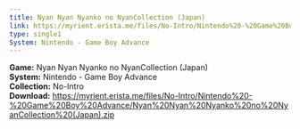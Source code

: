 ```yaml
---
title: Nyan Nyan Nyanko no NyanCollection (Japan)
link: https://myrient.erista.me/files/No-Intro/Nintendo%20-%20Game%20Boy%20Advance/Nyan%20Nyan%20Nyanko%20no%20NyanCollection%20(Japan).zip
type: single1
System: Nintendo - Game Boy Advance
---
```

<b>Game:</b> Nyan Nyan Nyanko no NyanCollection (Japan)<br>
<b>System:</b> Nintendo - Game Boy Advance<br>
<b>Collection:</b> No-Intro<br>
<b>Download:</b> https://myrient.erista.me/files/No-Intro/Nintendo%20-%20Game%20Boy%20Advance/Nyan%20Nyan%20Nyanko%20no%20NyanCollection%20(Japan).zip